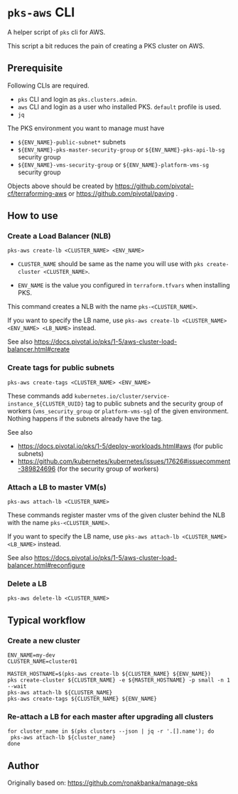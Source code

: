# `pks-aws` CLI

A helper script of `pks` cli for AWS.

This script a bit reduces the pain of creating a PKS cluster on AWS.

## Prerequisite

Following CLIs are required.

* `pks` CLI and login as `pks.clusters.admin`.
* `aws` CLI and login as a user who installed PKS. `default` profile is used.
* `jq`

The PKS environment you want to manage must have

* `${ENV_NAME}-public-subnet*` subnets
* `${ENV_NAME}-pks-master-security-group` or `${ENV_NAME}-pks-api-lb-sg` security group
* `${ENV_NAME}-vms-security-group` or `${ENV_NAME}-platform-vms-sg` security group

Objects above should be created by https://github.com/pivotal-cf/terraforming-aws or https://github.com/pivotal/paving .

## How to use

### Create a Load Balancer (NLB)

```
pks-aws create-lb <CLUSTER_NAME> <ENV_NAME>
```

* `CLUSTER_NAME` should be same as the name you will use with `pks create-cluster <CLUSTER_NAME>`.

* `ENV_NAME` is the value you configured in `terraform.tfvars` when installing PKS.


This command creates a NLB with the name `pks-<CLUSTER_NAME>`.

If you want to specify the LB name, use `pks-aws create-lb <CLUSTER_NAME> <ENV_NAME> <LB_NAME>` instead.

See also https://docs.pivotal.io/pks/1-5/aws-cluster-load-balancer.html#create

### Create tags for public subnets

```
pks-aws create-tags <CLUSTER_NAME> <ENV_NAME>
```

These commands add `kubernetes.io/cluster/service-instance_${CLUSTER_UUID}` tag to public subnets and the security group of workers (`vms_security_group` or `platform-vms-sg`) of the given environment.
Nothing happens if the subnets already have the tag.

See also
* https://docs.pivotal.io/pks/1-5/deploy-workloads.html#aws (for public subnets)
* https://github.com/kubernetes/kubernetes/issues/17626#issuecomment-389824696 (for the security group of workers)

### Attach a LB to master VM(s)

```
pks-aws attach-lb <CLUSTER_NAME>
```

These commands register master vms of the given cluster behind the NLB with the name `pks-<CLUSTER_NAME>`.


If you want to specify the LB name, use `pks-aws attach-lb <CLUSTER_NAME> <LB_NAME>` instead.

See also https://docs.pivotal.io/pks/1-5/aws-cluster-load-balancer.html#reconfigure

### Delete a LB

```
pks-aws delete-lb <CLUSTER_NAME>
```

## Typical workflow

### Create a new cluster

```
ENV_NAME=my-dev
CLUSTER_NAME=cluster01

MASTER_HOSTNAME=$(pks-aws create-lb ${CLUSTER_NAME} ${ENV_NAME})
pks create-cluster ${CLUSTER_NAME} -e ${MASTER_HOSTNAME} -p small -n 1 --wait
pks-aws attach-lb ${CLUSTER_NAME}
pks-aws create-tags ${CLUSTER_NAME} ${ENV_NAME}
```

### Re-attach a LB for each master after upgrading all clusters

```
for cluster_name in $(pks clusters --json | jq -r '.[].name'); do
 pks-aws attach-lb ${cluster_name}
done
```

## Author

Originally based on: https://github.com/ronakbanka/manage-pks
